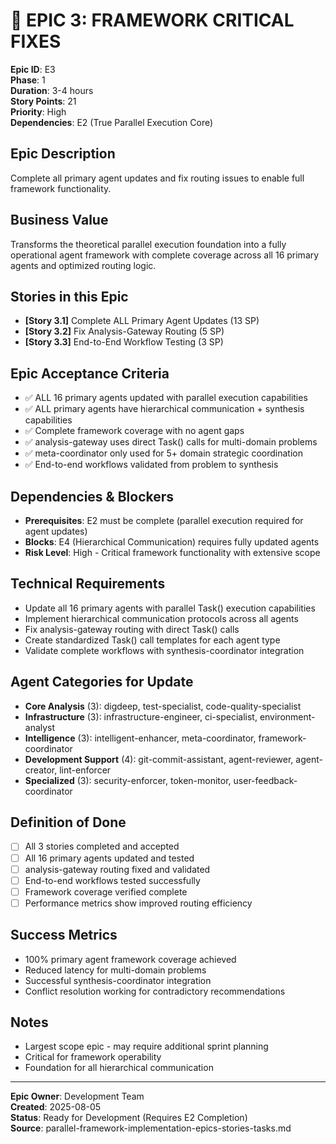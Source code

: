 # 🔧 **EPIC 3: FRAMEWORK CRITICAL FIXES**

**Epic ID**: E3  
**Phase**: 1  
**Duration**: 3-4 hours  
**Story Points**: 21  
**Priority**: High  
**Dependencies**: E2 (True Parallel Execution Core)  

## **Epic Description**
Complete all primary agent updates and fix routing issues to enable full framework functionality.

## **Business Value**
Transforms the theoretical parallel execution foundation into a fully operational agent framework with complete coverage across all 16 primary agents and optimized routing logic.

## **Stories in this Epic**
- **[Story 3.1]** Complete ALL Primary Agent Updates (13 SP)
- **[Story 3.2]** Fix Analysis-Gateway Routing (5 SP)
- **[Story 3.3]** End-to-End Workflow Testing (3 SP)

## **Epic Acceptance Criteria**
- ✅ ALL 16 primary agents updated with parallel execution capabilities
- ✅ ALL primary agents have hierarchical communication + synthesis capabilities  
- ✅ Complete framework coverage with no agent gaps
- ✅ analysis-gateway uses direct Task() calls for multi-domain problems
- ✅ meta-coordinator only used for 5+ domain strategic coordination
- ✅ End-to-end workflows validated from problem to synthesis

## **Dependencies & Blockers**
- **Prerequisites**: E2 must be complete (parallel execution required for agent updates)
- **Blocks**: E4 (Hierarchical Communication) requires fully updated agents
- **Risk Level**: High - Critical framework functionality with extensive scope

## **Technical Requirements**
- Update all 16 primary agents with parallel Task() execution capabilities
- Implement hierarchical communication protocols across all agents
- Fix analysis-gateway routing with direct Task() calls
- Create standardized Task() call templates for each agent type
- Validate complete workflows with synthesis-coordinator integration

## **Agent Categories for Update**
- **Core Analysis** (3): digdeep, test-specialist, code-quality-specialist
- **Infrastructure** (3): infrastructure-engineer, ci-specialist, environment-analyst  
- **Intelligence** (3): intelligent-enhancer, meta-coordinator, framework-coordinator
- **Development Support** (4): git-commit-assistant, agent-reviewer, agent-creator, lint-enforcer
- **Specialized** (3): security-enforcer, token-monitor, user-feedback-coordinator

## **Definition of Done**
- [ ] All 3 stories completed and accepted
- [ ] All 16 primary agents updated and tested
- [ ] analysis-gateway routing fixed and validated
- [ ] End-to-end workflows tested successfully
- [ ] Framework coverage verified complete
- [ ] Performance metrics show improved routing efficiency

## **Success Metrics**
- 100% primary agent framework coverage achieved
- Reduced latency for multi-domain problems
- Successful synthesis-coordinator integration
- Conflict resolution working for contradictory recommendations

## **Notes**
- Largest scope epic - may require additional sprint planning
- Critical for framework operability
- Foundation for all hierarchical communication

---
**Epic Owner**: Development Team  
**Created**: 2025-08-05  
**Status**: Ready for Development (Requires E2 Completion)  
**Source**: parallel-framework-implementation-epics-stories-tasks.md